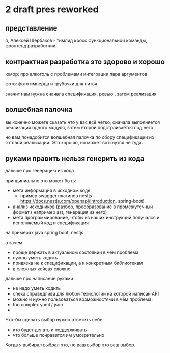 # 2 draft pres reworked

## представление
я, Алексей Щербаков - тимлид кросс функциональной команды, фронтенд разработчик.

## контрактная разработка это здорово и хорошо

юмор: про алкоголь с проблемами интеграции
пара аргументов

фото: фото имперца и трубочки для питья

значит нам нужна сначала спецификация, ревью , затем реализация

## волшебная палочка
вы конечно можете сказать что у вас всё чётко, сначала выполняется реализация одного модуля, затем второй подстраивается под него

но вам понадобится волшебная палочка по сбору спецификации из готовой реализации. Это хорошо, но может воткнутся не туда.

## руками править нельзя генерить из кода

дальше про генерацию из кода

принципиально это может быть:
- мета информация в исходном коде
  - пример swagger плагинов nestjs https://docs.nestjs.com/openapi/introduction, spring-boot)
- анализ исходников (разбор, преобразование в промежуточный формат ( например ast, генерация из него)
- мета программирование, чтобы из наших инструкций получался и исполняемый код и спецификация

на примерах java spring boot, nestjs

а зачем
- проще держать в актуальном состоянии
в чём проблема
- нужно уметь кодить
- привязка не к спецификации, а к конкретным библиотекам
- в сложных кейсах сложно

дальше про написание руками
- не надо уметь кодить
- спека справедлива для любой технологии на которой написан API
- можно и нужно пользоваться возможностями
в чём проблема:
- too complex yaml / json
- 

Что-бы сделать выбор нужно ответить себе:
- кто будет делать и поддерживать
- что больше понравится им умозрительно

Когда я выбирал выбрал это, но ваш выбор это ваш выбор.
